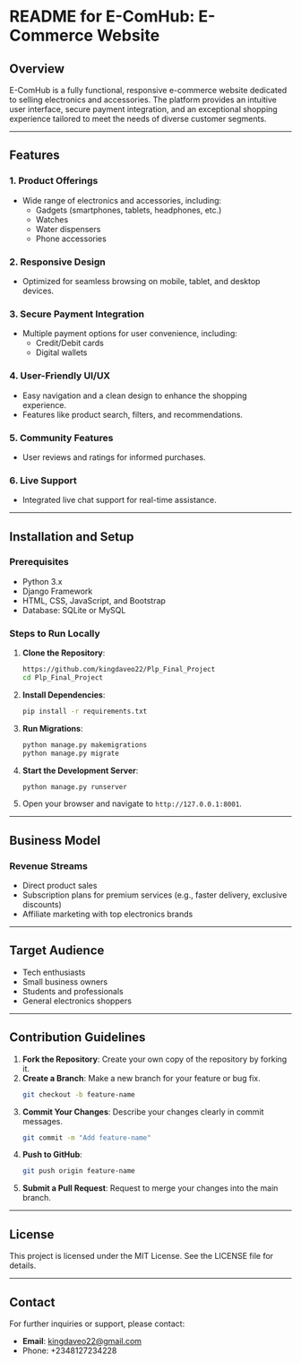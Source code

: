 # README for E-ComHub: E-Commerce Website

## Overview
E-ComHub is a fully functional, responsive e-commerce website dedicated to selling electronics and accessories. The platform provides an intuitive user interface, secure payment integration, and an exceptional shopping experience tailored to meet the needs of diverse customer segments.

---

## Features

### 1. **Product Offerings**
   - Wide range of electronics and accessories, including:
     - Gadgets (smartphones, tablets, headphones, etc.)
     - Watches
     - Water dispensers
     - Phone accessories

### 2. **Responsive Design**
   - Optimized for seamless browsing on mobile, tablet, and desktop devices.

### 3. **Secure Payment Integration**
   - Multiple payment options for user convenience, including:
     - Credit/Debit cards
     - Digital wallets

### 4. **User-Friendly UI/UX**
   - Easy navigation and a clean design to enhance the shopping experience.
   - Features like product search, filters, and recommendations.

### 5. **Community Features**
   - User reviews and ratings for informed purchases.

### 6. **Live Support**
   - Integrated live chat support for real-time assistance.

---

## Installation and Setup

### Prerequisites
- Python 3.x
- Django Framework
- HTML, CSS, JavaScript, and Bootstrap
- Database: SQLite or MySQL

### Steps to Run Locally
1. **Clone the Repository**:
   ```bash
   https://github.com/kingdaveo22/Plp_Final_Project
   cd Plp_Final_Project
   ```
2. **Install Dependencies**:
   ```bash
   pip install -r requirements.txt
   ```
3. **Run Migrations**:
   ```bash
   python manage.py makemigrations
   python manage.py migrate
   ```
4. **Start the Development Server**:
   ```bash
   python manage.py runserver
   ```
5. Open your browser and navigate to `http://127.0.0.1:8001`.

---

## Business Model

### Revenue Streams
- Direct product sales
- Subscription plans for premium services (e.g., faster delivery, exclusive discounts)
- Affiliate marketing with top electronics brands

---

## Target Audience
- Tech enthusiasts
- Small business owners
- Students and professionals
- General electronics shoppers

---

## Contribution Guidelines

1. **Fork the Repository**: Create your own copy of the repository by forking it.
2. **Create a Branch**: Make a new branch for your feature or bug fix.
   ```bash
   git checkout -b feature-name
   ```
3. **Commit Your Changes**: Describe your changes clearly in commit messages.
   ```bash
   git commit -m "Add feature-name"
   ```
4. **Push to GitHub**:
   ```bash
   git push origin feature-name
   ```
5. **Submit a Pull Request**: Request to merge your changes into the main branch.

---

## License
This project is licensed under the MIT License. See the LICENSE file for details.

---

## Contact
For further inquiries or support, please contact:
- **Email**: kingdaveo22@gmail.com
- Phone: +2348127234228

